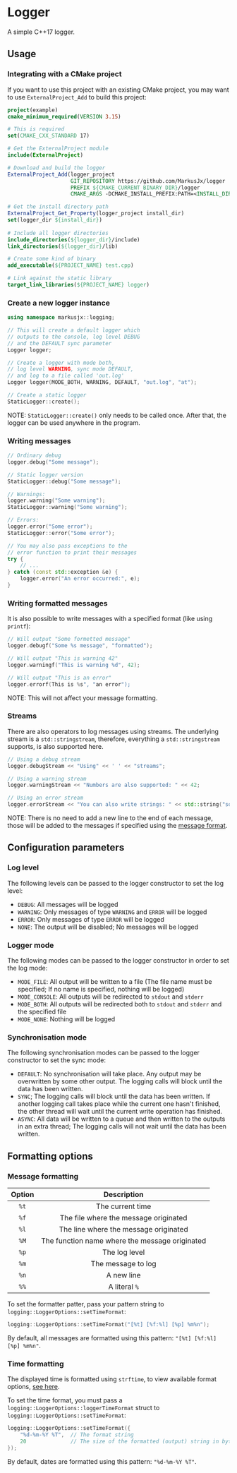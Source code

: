 # Logger
A simple C++17 logger.

## Usage
### Integrating with a CMake project
If you want to use this project with an existing CMake project,
you may want to use ``ExternalProject_Add`` to build this project:
```Cmake
project(example)
cmake_minimum_required(VERSION 3.15)

# This is required
set(CMAKE_CXX_STANDARD 17)

# Get the ExternalProject module
include(ExternalProject)

# Download and build the logger
ExternalProject_Add(logger_project
                    GIT_REPOSITORY https://github.com/MarkusJx/logger
                    PREFIX ${CMAKE_CURRENT_BINARY_DIR}/logger
                    CMAKE_ARGS -DCMAKE_INSTALL_PREFIX:PATH=<INSTALL_DIR>)

# Get the install directory path
ExternalProject_Get_Property(logger_project install_dir)
set(logger_dir ${install_dir})
                    
# Include all logger directories
include_directories(${logger_dir}/include)
link_directories(${logger_dir}/lib)

# Create some kind of binary
add_executable(${PROJECT_NAME} test.cpp)

# Link against the static library
target_link_libraries(${PROJECT_NAME} logger)
```

### Create a new logger instance
```c++
using namespace markusjx::logging;

// This will create a default logger which
// outputs to the console, log level DEBUG
// and the DEFAULT sync parameter
Logger logger;

// Create a logger with mode both,
// log level WARNING, sync mode DEFAULT,
// and log to a file called 'out.log'
Logger logger(MODE_BOTH, WARNING, DEFAULT, "out.log", "at");

// Create a static logger
StaticLogger::create();
```

NOTE: ``StaticLogger::create()`` only needs to be called once.
After that, the logger can be used anywhere in the program.

### Writing messages
```c++
// Ordinary debug
logger.debug("Some message");

// Static logger version
StaticLogger::debug("Some message");

// Warnings:
logger.warning("Some warning");
StaticLogger::warning("Some warning");

// Errors:
logger.error("Some error");
StaticLogger::error("Some error");

// You may also pass exceptions to the
// error function to print their messages
try {
    // ...
} catch (const std::exception &e) {
    logger.error("An error occurred:", e);
}
```

### Writing formatted messages
It is also possible to write messages with a specified format (like using ``printf``):
```c++
// Will output "Some formetted message"
logger.debugf("Some %s message", "formatted");

// Will output "This is warning 42"
logger.warningf("This is warning %d", 42);

// Will output "This is an error"
logger.errorf(This is %s", "an error");
```

NOTE: This will not affect your message formatting.

### Streams
There are also operators to log messages using streams. The underlying stream is a ``std::stringstream``,
therefore, everything a ``std::stringstream`` supports, is also supported here.
```c++
// Using a debug stream
logger.debugStream << "Using" << ' ' << "streams";

// Using a warning stream
logger.warningStream << "Numbers are also supported: " << 42;

// Using an error stream
logger.errorStream << "You can also write strings: " << std::string("some string");
```
NOTE: There is no need to add a new line to the end of each message,
those will be added to the messages if specified using the [message format](#message-formatting).

## Configuration parameters
### Log level
The following levels can be passed to the logger constructor to set the log level:
* ``DEBUG``: All messages will be logged
* ``WARNING``: Only messages of type ``WARNING`` and ``ERROR`` will be logged
* ``ERROR``: Only messages of type ``ERROR`` will be logged
* ``NONE``: The output will be disabled; No messages will be logged

### Logger mode
The following modes can be passed to the logger constructor in order to set the log mode:
* ``MODE_FILE``: All output will be written to a file
  (The file name must be specified; If no name is specified, nothing will be logged)
* ``MODE_CONSOLE``: All outputs will be redirected to ``stdout`` and ``stderr``
* ``MODE_BOTH``: All outputs will be redirected both to ``stdout`` and ``stderr`` and the specified file
* ``MODE_NONE``: Nothing will be logged

### Synchronisation mode
The following synchronisation modes can be passed to the logger constructor to set the sync mode:
* ``DEFAULT``: No synchronisation will take place. Any output may be overwritten by some other output.
  The logging calls will block until the data has been written.
* ``SYNC``; The logging calls will block until the data has been written. If another logging call takes place
  while the current one hasn't finished, the other thread will wait until the current write operation has finished.
* ``ASYNC``: All data will be written to a queue and then written to the outputs in an extra thread;
  The logging calls will not wait until the data has been written.

## Formatting options
### Message formatting
| Option | Description |
| :---: | :---: |
``%t`` | The current time
``%f`` | The file where the message originated
``%l`` | The line where the message originated
``%M`` | The function name where the message originated
``%p`` | The log level
``%m`` | The message to log
``%n`` | A new line
``%%`` | A literal ``%``

To set the formatter patter, pass your pattern string to ``logging::LoggerOptions::setTimeFormat``:
```c++
logging::LoggerOptions::setTimeFormat("[%t] [%f:%l] [%p] %m%n");
```

By default, all messages are formatted using this pattern: ``"[%t] [%f:%l] [%p] %m%n"``.

### Time formatting
The displayed time is formatted using ``strftime``,
to view available format options, [see here](https://www.cplusplus.com/reference/ctime/strftime/).

To set the time format, you must pass a ``logging::LoggerOptions::loggerTimeFormat``
struct to ``logging::LoggerOptions::setTimeFormat``:
```c++
logging::LoggerOptions::setTimeFormat({
    "%d-%m-%Y %T",  // The format string
    20              // The size of the formatted (output) string in bytes
});
```

By default, dates are formatted using this pattern: ``"%d-%m-%Y %T"``.
